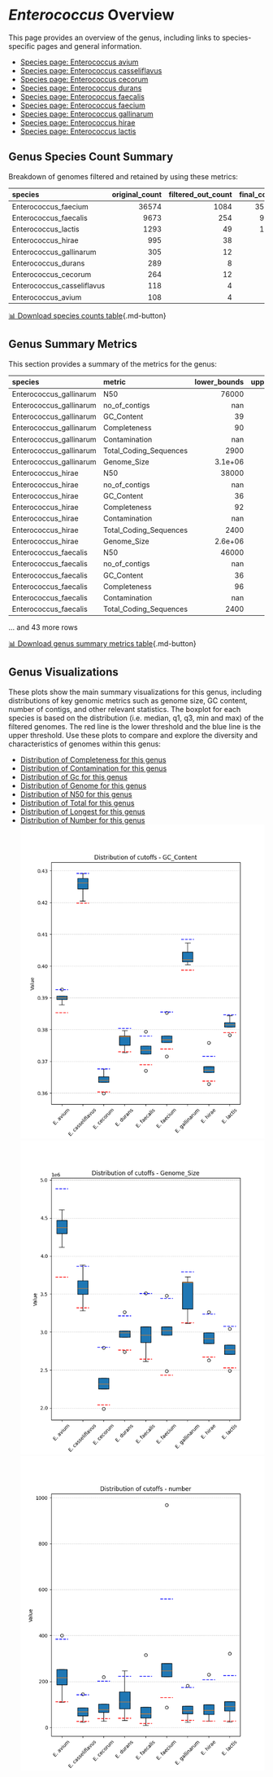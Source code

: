 # *Enterococcus* Overview
This page provides an overview of the genus, including links to species-specific pages and general information.

- [Species page: Enterococcus avium](Enterococcus_avium/index.md)
- [Species page: Enterococcus casseliflavus](Enterococcus_casseliflavus/index.md)
- [Species page: Enterococcus cecorum](Enterococcus_cecorum/index.md)
- [Species page: Enterococcus durans](Enterococcus_durans/index.md)
- [Species page: Enterococcus faecalis](Enterococcus_faecalis/index.md)
- [Species page: Enterococcus faecium](Enterococcus_faecium/index.md)
- [Species page: Enterococcus gallinarum](Enterococcus_gallinarum/index.md)
- [Species page: Enterococcus hirae](Enterococcus_hirae/index.md)
- [Species page: Enterococcus lactis](Enterococcus_lactis/index.md)
## Genus Species Count Summary
Breakdown of genomes filtered and retained by using these metrics:

| species                    |   original_count |   filtered_out_count |   final_count |
|:---------------------------|-----------------:|---------------------:|--------------:|
| Enterococcus_faecium       |            36574 |                 1084 |         35490 |
| Enterococcus_faecalis      |             9673 |                  254 |          9419 |
| Enterococcus_lactis        |             1293 |                   49 |          1244 |
| Enterococcus_hirae         |              995 |                   38 |           957 |
| Enterococcus_gallinarum    |              305 |                   12 |           293 |
| Enterococcus_durans        |              289 |                    8 |           281 |
| Enterococcus_cecorum       |              264 |                   12 |           252 |
| Enterococcus_casseliflavus |              118 |                    4 |           114 |
| Enterococcus_avium         |              108 |                    4 |           104 |


[📊 Download species counts table](species_counts.csv){.md-button}
## Genus Summary Metrics
This section provides a summary of the metrics for the genus:

| species                 | metric                 |   lower_bounds |   upper_bounds |
|:------------------------|:-----------------------|---------------:|---------------:|
| Enterococcus_gallinarum | N50                    |    76000       |      nan       |
| Enterococcus_gallinarum | no_of_contigs          |      nan       |      180       |
| Enterococcus_gallinarum | GC_Content             |       39       |       41       |
| Enterococcus_gallinarum | Completeness           |       90       |      nan       |
| Enterococcus_gallinarum | Contamination          |      nan       |       12       |
| Enterococcus_gallinarum | Total_Coding_Sequences |     2900       |     3800       |
| Enterococcus_gallinarum | Genome_Size            |        3.1e+06 |        3.8e+06 |
| Enterococcus_hirae      | N50                    |    38000       |      nan       |
| Enterococcus_hirae      | no_of_contigs          |      nan       |      210       |
| Enterococcus_hirae      | GC_Content             |       36       |       38       |
| Enterococcus_hirae      | Completeness           |       92       |      nan       |
| Enterococcus_hirae      | Contamination          |      nan       |        2       |
| Enterococcus_hirae      | Total_Coding_Sequences |     2400       |     3200       |
| Enterococcus_hirae      | Genome_Size            |        2.6e+06 |        3.3e+06 |
| Enterococcus_faecalis   | N50                    |    46000       |      nan       |
| Enterococcus_faecalis   | no_of_contigs          |      nan       |      230       |
| Enterococcus_faecalis   | GC_Content             |       36       |       38       |
| Enterococcus_faecalis   | Completeness           |       96       |      nan       |
| Enterococcus_faecalis   | Contamination          |      nan       |        3       |
| Enterococcus_faecalis   | Total_Coding_Sequences |     2400       |     3600       |

... and 43 more rows


[📊 Download genus summary metrics table](genus_summary_metrics.csv){.md-button}
## Genus Visualizations
These plots show the main summary visualizations for this genus, including distributions of key genomic metrics such as genome size, GC content, number of contigs, and other relevant statistics. The boxplot for each species is based on the distribution (i.e. median, q1, q3, min and max) of the filtered genomes. The red line is the lower threshold and the blue line is the upper threshold. Use these plots to compare and explore the diversity and characteristics of genomes within this genus:

- [Distribution of Completeness for this genus](Completeness_Specific_boxplot_0.png)
- [Distribution of Contamination for this genus](Contamination_boxplot_0.png)
- [Distribution of Gc for this genus](GC_Content_boxplot_0.png)
- [Distribution of Genome for this genus](Genome_Size_boxplot_0.png)
- [Distribution of N50 for this genus](N50_boxplot_0.png)
- [Distribution of Total for this genus](Total_Coding_Sequences_boxplot_0.png)
- [Distribution of Longest for this genus](longest_boxplot_0.png)
- [Distribution of Number for this genus](number_boxplot_0.png)
![Distribution of Gc](GC_Content_boxplot_0.png)
![Distribution of Genome](Genome_Size_boxplot_0.png)
![Distribution of Number](number_boxplot_0.png)
